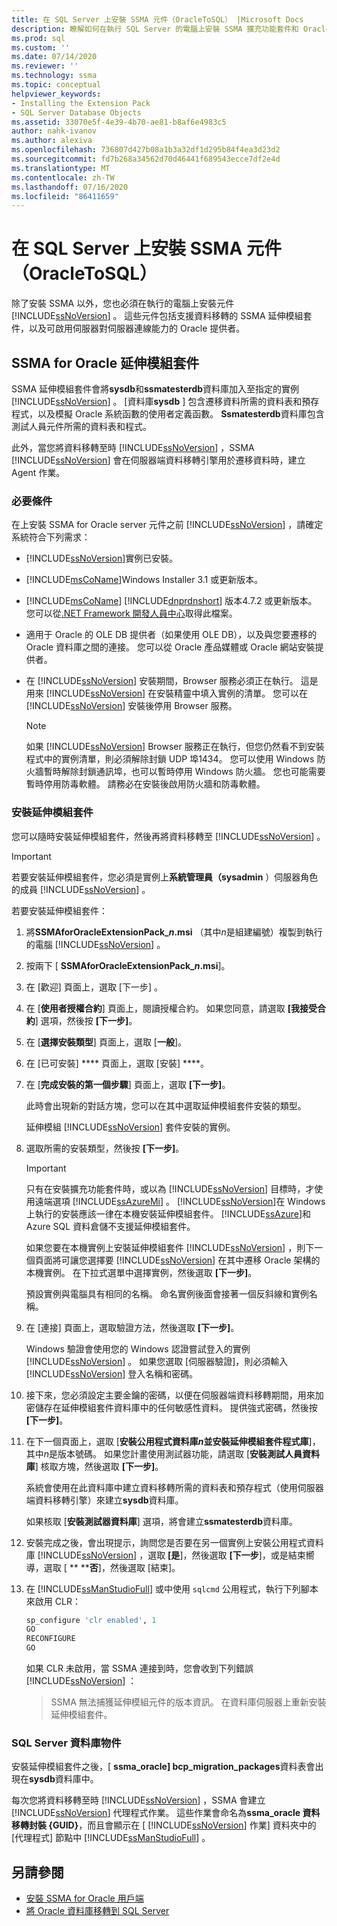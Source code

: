 ```yaml
---
title: 在 SQL Server 上安裝 SSMA 元件（OracleToSQL） |Microsoft Docs
description: 瞭解如何在執行 SQL Server 的電腦上安裝 SSMA 擴充功能套件和 Oracle 提供者，以支援 Oracle 資料庫轉換。
ms.prod: sql
ms.custom: ''
ms.date: 07/14/2020
ms.reviewer: ''
ms.technology: ssma
ms.topic: conceptual
helpviewer_keywords:
- Installing the Extension Pack
- SQL Server Database Objects
ms.assetid: 33070e5f-4e39-4b70-ae81-b8af6e4983c5
author: nahk-ivanov
ms.author: alexiva
ms.openlocfilehash: 736807d427b08a1b3a32df1d295b84f4ea3d23d2
ms.sourcegitcommit: fd7b268a34562d70d46441f689543ecce7df2e4d
ms.translationtype: MT
ms.contentlocale: zh-TW
ms.lasthandoff: 07/16/2020
ms.locfileid: "86411659"
---
```

# <a name="installing-ssma-components-on-sql-server-oracletosql"></a>在 SQL Server 上安裝 SSMA 元件（OracleToSQL）

除了安裝 SSMA 以外，您也必須在執行的電腦上安裝元件 [!INCLUDE[ssNoVersion](../../includes/ssnoversion-md.md)] 。 這些元件包括支援資料移轉的 SSMA 延伸模組套件，以及可啟用伺服器對伺服器連線能力的 Oracle 提供者。

## <a name="ssma-for-oracle-extension-pack"></a>SSMA for Oracle 延伸模組套件

SSMA 延伸模組套件會將**sysdb**和**ssmatesterdb**資料庫加入至指定的實例 [!INCLUDE[ssNoVersion](../../includes/ssnoversion-md.md)] 。 [資料庫**sysdb** ] 包含遷移資料所需的資料表和預存程式，以及模擬 Oracle 系統函數的使用者定義函數。 **Ssmatesterdb**資料庫包含測試人員元件所需的資料表和程式。

此外，當您將資料移轉至時 [!INCLUDE[ssNoVersion](../../includes/ssnoversion-md.md)] ，SSMA [!INCLUDE[ssNoVersion](../../includes/ssnoversion-md.md)] 會在伺服器端資料移轉引擎用於遷移資料時，建立 Agent 作業。

### <a name="prerequisites"></a>必要條件

在上安裝 SSMA for Oracle server 元件之前 [!INCLUDE[ssNoVersion](../../includes/ssnoversion-md.md)] ，請確定系統符合下列需求：

- [!INCLUDE[ssNoVersion](../../includes/ssnoversion-md.md)]實例已安裝。
- [!INCLUDE[msCoName](../../includes/msconame_md.md)]Windows Installer 3.1 或更新版本。
- [!INCLUDE[msCoName](../../includes/msconame_md.md)] [!INCLUDE[dnprdnshort](../../includes/dnprdnshort_md.md)] 版本4.7.2 或更新版本。 您可以從[.NET Framework 開發人員中心](https://go.microsoft.com/fwlink/?LinkId=48882)取得此檔案。
- 適用于 Oracle 的 OLE DB 提供者（如果使用 OLE DB），以及與您要遷移的 Oracle 資料庫之間的連接。 您可以從 Oracle 產品媒體或 Oracle 網站安裝提供者。
- 在 [!INCLUDE[ssNoVersion](../../includes/ssnoversion-md.md)] 安裝期間，Browser 服務必須正在執行。 這是用來 [!INCLUDE[ssNoVersion](../../includes/ssnoversion-md.md)] 在安裝精靈中填入實例的清單。 您可以在 [!INCLUDE[ssNoVersion](../../includes/ssnoversion-md.md)] 安裝後停用 Browser 服務。

  > [!NOTE]
  > 如果 [!INCLUDE[ssNoVersion](../../includes/ssnoversion-md.md)] Browser 服務正在執行，但您仍然看不到安裝程式中的實例清單，則必須解除封鎖 UDP 埠1434。 您可以使用 Windows 防火牆暫時解除封鎖通訊埠，也可以暫時停用 Windows 防火牆。 您也可能需要暫時停用防毒軟體。 請務必在安裝後啟用防火牆和防毒軟體。

### <a name="installing-the-extension-pack"></a>安裝延伸模組套件

您可以隨時安裝延伸模組套件，然後再將資料移轉至 [!INCLUDE[ssNoVersion](../../includes/ssnoversion-md.md)] 。

> [!IMPORTANT]
> 若要安裝延伸模組套件，您必須是實例上**系統管理員（sysadmin** ）伺服器角色的成員 [!INCLUDE[ssNoVersion](../../includes/ssnoversion-md.md)] 。

若要安裝延伸模組套件：

1. 將**SSMAforOracleExtensionPack_*n*.msi** （其中*n*是組建編號）複製到執行的電腦 [!INCLUDE[ssNoVersion](../../includes/ssnoversion-md.md)] 。
2. 按兩下 [ **SSMAforOracleExtensionPack_*n*.msi**]。
3. 在 [歡迎]  頁面上，選取 [下一步]  。
4. 在 [**使用者授權合約**] 頁面上，閱讀授權合約。 如果您同意，請選取 **[我接受合約**] 選項，然後按 **[下一步]**。
5. 在 [**選擇安裝類型**] 頁面上，選取 [**一般**]。
6. 在 [已可安裝] **** 頁面上，選取 [安裝] ****。
7. 在 [**完成安裝的第一個步驟**] 頁面上，選取 **[下一步]**。
  
   此時會出現新的對話方塊，您可以在其中選取延伸模組套件安裝的類型。

   延伸模組 [!INCLUDE[ssNoVersion](../../includes/ssnoversion-md.md)] 套件安裝的實例。
  
8. 選取所需的安裝類型，然後按 **[下一步]**。

   > [!IMPORTANT]
   > 只有在安裝擴充功能套件時，或以為 [!INCLUDE[ssNoVersion](../../includes/ssnoversion-md.md)] 目標時，才使用遠端選項 [!INCLUDE[ssAzureMi](../../includes/ssazuremi_md.md)] 。 [!INCLUDE[ssNoVersion](../../includes/ssnoversion-md.md)]在 Windows 上執行的安裝應該一律在本機安裝延伸模組套件。 [!INCLUDE[ssAzure](../../includes/ssazure_md.md)]和 Azure SQL 資料倉儲不支援延伸模組套件。

   如果您要在本機實例上安裝延伸模組套件 [!INCLUDE[ssNoVersion](../../includes/ssnoversion-md.md)] ，則下一個頁面將可讓您選擇要 [!INCLUDE[ssNoVersion](../../includes/ssnoversion-md.md)] 在其中遷移 Oracle 架構的本機實例。 在下拉式選單中選擇實例，然後選取 **[下一步]**。

   預設實例與電腦具有相同的名稱。 命名實例後面會接著一個反斜線和實例名稱。

9. 在 [連接] 頁面上，選取驗證方法，然後選取 **[下一步]**。

   Windows 驗證會使用您的 Windows 認證嘗試登入的實例 [!INCLUDE[ssNoVersion](../../includes/ssnoversion-md.md)] 。 如果您選取 [伺服器驗證]，則必須輸入 [!INCLUDE[ssNoVersion](../../includes/ssnoversion-md.md)] 登入名稱和密碼。

10. 接下來，您必須設定主要金鑰的密碼，以便在伺服器端資料移轉期間，用來加密儲存在延伸模組套件資料庫中的任何敏感性資料。 提供強式密碼，然後按 **[下一步]**。

11. 在下一個頁面上，選取 [**安裝公用程式資料庫*n*並安裝延伸模組套件程式庫**]，其中*n*是版本號碼。 如果您計畫使用測試器功能，請選取 [**安裝測試人員資料庫**] 核取方塊，然後選取 **[下一步]**。

    系統會使用在此資料庫中建立資料移轉所需的資料表和預存程式（使用伺服器端資料移轉引擎）來建立**sysdb**資料庫。

    如果核取 [**安裝測試器資料庫**] 選項，將會建立**ssmatesterdb**資料庫。

12. 安裝完成之後，會出現提示，詢問您是否要在另一個實例上安裝公用程式資料庫 [!INCLUDE[ssNoVersion](../../includes/ssnoversion-md.md)] ，選取 **[是**]，然後選取 **[下一步**]，或是結束嚮導，選取 [ ** ****否**]，然後選取 [結束]。

13. 在 [!INCLUDE[ssManStudioFull](../../includes/ssmanstudiofull-md.md)] 或中使用 `sqlcmd` 公用程式，執行下列腳本來啟用 CLR：

    ```sql
    sp_configure 'clr enabled', 1
    GO
    RECONFIGURE
    GO
    ```

    如果 CLR 未啟用，當 SSMA 連接到時，您會收到下列錯誤 [!INCLUDE[ssNoVersion](../../includes/ssnoversion-md.md)] ：

    > SSMA 無法捕獲延伸模組元件的版本資訊。 在資料庫伺服器上重新安裝延伸模組套件。

### <a name="sql-server-database-objects"></a>SQL Server 資料庫物件

安裝延伸模組套件之後，[ **ssma_oracle] bcp_migration_packages**資料表會出現在**sysdb**資料庫中。

每次您將資料移轉至時 [!INCLUDE[ssNoVersion](../../includes/ssnoversion-md.md)] ，SSMA 會建立 [!INCLUDE[ssNoVersion](../../includes/ssnoversion-md.md)] 代理程式作業。 這些作業會命名為**ssma_oracle 資料移轉封裝 {GUID}**，而且會顯示在 [ [!INCLUDE[ssNoVersion](../../includes/ssnoversion-md.md)] 作業] 資料夾中的 [代理程式] 節點中 [!INCLUDE[ssManStudioFull](../../includes/ssmanstudiofull-md.md)] 。

## <a name="see-also"></a>另請參閱

- [安裝 SSMA for Oracle 用戶端](../../ssma/oracle/installing-ssma-for-oracle-client-oracletosql.md)
- [將 Oracle 資料庫移轉到 SQL Server](../../ssma/oracle/migrating-oracle-databases-to-sql-server-oracletosql.md)
